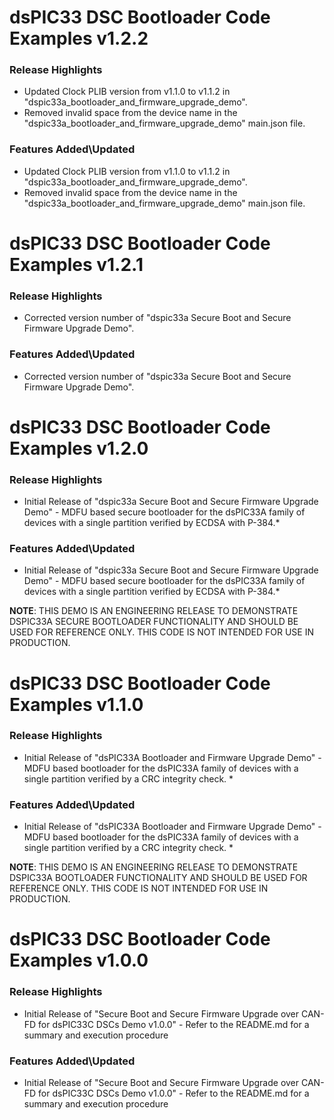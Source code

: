 # dsPIC33 DSC Bootloader Code Examples v1.2.2
### Release Highlights
* Updated Clock PLIB version from v1.1.0 to v1.1.2 in "dspic33a_bootloader_and_firmware_upgrade_demo".
* Removed invalid space from the device name in the "dspic33a_bootloader_and_firmware_upgrade_demo" main.json file.

### Features Added\Updated
* Updated Clock PLIB version from v1.1.0 to v1.1.2 in "dspic33a_bootloader_and_firmware_upgrade_demo".
* Removed invalid space from the device name in the "dspic33a_bootloader_and_firmware_upgrade_demo" main.json file.

# dsPIC33 DSC Bootloader Code Examples v1.2.1
### Release Highlights
* Corrected version number of "dspic33a Secure Boot and Secure Firmware Upgrade Demo".

### Features Added\Updated
* Corrected version number of "dspic33a Secure Boot and Secure Firmware Upgrade Demo".

# dsPIC33 DSC Bootloader Code Examples v1.2.0
### Release Highlights
* Initial Release of "dspic33a Secure Boot and Secure Firmware Upgrade Demo" - MDFU based secure bootloader for the dsPIC33A family of devices with a single partition verified by ECDSA with P-384.*

### Features Added\Updated
* Initial Release of "dspic33a Secure Boot and Secure Firmware Upgrade Demo" - MDFU based secure bootloader for the dsPIC33A family of devices with a single partition verified by ECDSA with P-384.*

**NOTE**: THIS DEMO IS AN ENGINEERING RELEASE TO DEMONSTRATE DSPIC33A SECURE BOOTLOADER FUNCTIONALITY AND SHOULD BE USED FOR REFERENCE ONLY. THIS CODE IS NOT INTENDED FOR USE IN PRODUCTION.

# dsPIC33 DSC Bootloader Code Examples v1.1.0
### Release Highlights
* Initial Release of "dsPIC33A Bootloader and Firmware Upgrade Demo" - MDFU based bootloader for the dsPIC33A family of devices with a single partition verified by a CRC integrity check. *

### Features Added\Updated
* Initial Release of "dsPIC33A Bootloader and Firmware Upgrade Demo" - MDFU based bootloader for the dsPIC33A family of devices with a single partition verified by a CRC integrity check. *

**NOTE**: THIS DEMO IS AN ENGINEERING RELEASE TO DEMONSTRATE DSPIC33A BOOTLOADER FUNCTIONALITY AND SHOULD BE USED FOR REFERENCE ONLY. THIS CODE IS NOT INTENDED FOR USE IN PRODUCTION.

# dsPIC33 DSC Bootloader Code Examples v1.0.0
### Release Highlights
* Initial Release of "Secure Boot and Secure Firmware Upgrade over CAN-FD for dsPIC33C DSCs Demo v1.0.0" - Refer to the README.md for a summary and execution procedure

### Features Added\Updated
* Initial Release of "Secure Boot and Secure Firmware Upgrade over CAN-FD for dsPIC33C DSCs Demo v1.0.0" - Refer to the README.md for a summary and execution procedure 
